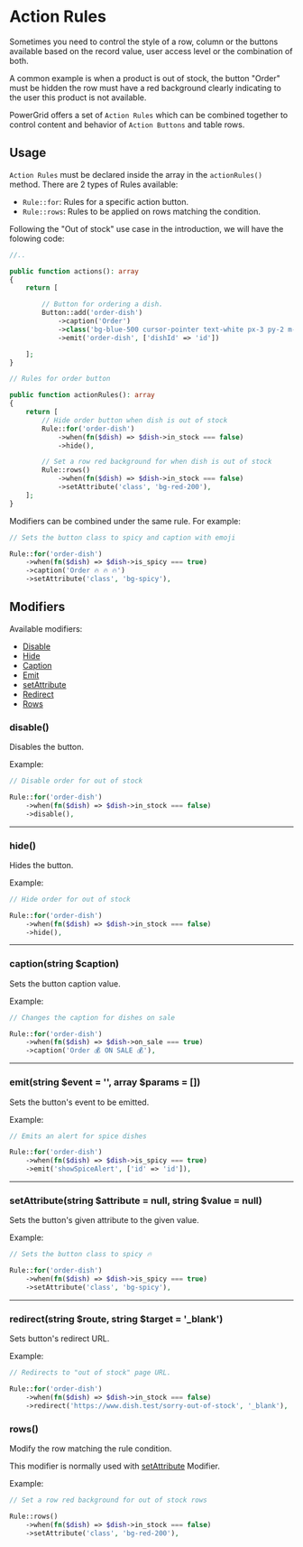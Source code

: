 # Action Rules

Sometimes you need to control the style of a row, column or the buttons available based on the record value, user access level or the combination of both.

A common example is when a product is out of stock, the button "Order" must be hidden the row must have a red background clearly indicating to the user this product is not available.

PowerGrid offers a set of `Action Rules` which can be combined together to control content and behavior of `Action Buttons` and table rows.

## Usage

`Action Rules` must be declared inside the array in the `actionRules()` method. There are 2 types of Rules available:

- `Rule::for`: Rules for a specific action button.
- `Rule::rows`: Rules to be applied on rows matching the condition.

Following the "Out of stock" use case in the introduction, we will have the folowing code:

```php
//..

public function actions(): array
{
    return [

        // Button for ordering a dish.
        Button::add('order-dish')
            ->caption('Order')
            ->class('bg-blue-500 cursor-pointer text-white px-3 py-2 m-1 rounded text-sm')
            ->emit('order-dish', ['dishId' => 'id'])

    ];
}

// Rules for order button

public function actionRules(): array
{
    return [
        // Hide order button when dish is out of stock
        Rule::for('order-dish')
            ->when(fn($dish) => $dish->in_stock === false)
            ->hide(),

        // Set a row red background for when dish is out of stock
        Rule::rows()
            ->when(fn($dish) => $dish->in_stock === false)
            ->setAttribute('class', 'bg-red-200'),
    ];
}
```

Modifiers can be combined under the same rule. For example:

```php
// Sets the button class to spicy and caption with emoji

Rule::for('order-dish')
    ->when(fn($dish) => $dish->is_spicy === true)
    ->caption('Order 🔥 🔥 🔥')
    ->setAttribute('class', 'bg-spicy'),
```

## Modifiers

Available modifiers:

- [Disable](table/action-rules?id=disable)
- [Hide](table/action-rules?id=hide)
- [Caption](table/action-rules?id=captionstring-caption)
- [Emit](table/action-rules?id=emitstring-event-array-params-)
- [setAttribute](table/action-rules?id=setattributestring-attribute-null-string-value-null)
- [Redirect](table/action-rules?id=redirectstring-route-string-target-_blank)
- [Rows](table/action-rules?id=rows)

### disable()

Disables the button.

Example:

```php
// Disable order for out of stock

Rule::for('order-dish')
    ->when(fn($dish) => $dish->in_stock === false)
    ->disable(),
```

---

### hide()

Hides the button.

Example:

```php
// Hide order for out of stock

Rule::for('order-dish')
    ->when(fn($dish) => $dish->in_stock === false)
    ->hide(),
```

---

### caption(string $caption)

Sets the button caption value.

Example:

```php
// Changes the caption for dishes on sale

Rule::for('order-dish')
    ->when(fn($dish) => $dish->on_sale === true)
    ->caption('Order 💰 ON SALE 💰'),
```

---

### emit(string $event = '', array $params = [])

Sets the button's event to be emitted.

Example:

```php
// Emits an alert for spice dishes

Rule::for('order-dish')
    ->when(fn($dish) => $dish->is_spicy === true)
    ->emit('showSpiceAlert', ['id' => 'id']),
```

---

### setAttribute(string $attribute = null, string $value = null)

Sets the button's given attribute to the given value.

Example:

```php
// Sets the button class to spicy 🔥

Rule::for('order-dish')
    ->when(fn($dish) => $dish->is_spicy === true)
    ->setAttribute('class', 'bg-spicy'),
```

---

### redirect(string $route, string $target = '_blank')

Sets button's redirect URL.

Example:

```php
// Redirects to "out of stock" page URL.

Rule::for('order-dish')
    ->when(fn($dish) => $dish->in_stock === false)
    ->redirect('https://www.dish.test/sorry-out-of-stock', '_blank'),
```

### rows()

Modify the row matching the rule condition. 

This modifier is normally used with [setAttribute](table/action-rules?id=setattributestring-attribute-null-string-value-null) Modifier.

Example:

```php
// Set a row red background for out of stock rows

Rule::rows()
    ->when(fn($dish) => $dish->in_stock === false)
    ->setAttribute('class', 'bg-red-200'),
```
